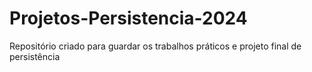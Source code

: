 # Projetos-Persistencia-2024
Repositório criado para guardar os trabalhos práticos e projeto final de persistência
